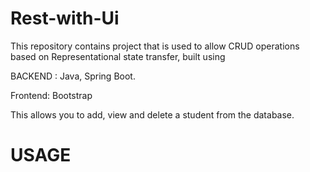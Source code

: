 # Rest-with-Ui

This repository contains project that is used to allow CRUD operations based on Representational state transfer, built using 

BACKEND :
Java, Spring Boot.

Frontend:
Bootstrap

This allows you to add, view and delete a student from the database.

# USAGE

